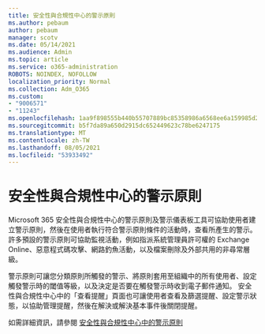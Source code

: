 ```yaml
---
title: 安全性與合規性中心的警示原則
ms.author: pebaum
author: pebaum
manager: scotv
ms.date: 05/14/2021
ms.audience: Admin
ms.topic: article
ms.service: o365-administration
ROBOTS: NOINDEX, NOFOLLOW
localization_priority: Normal
ms.collection: Adm_O365
ms.custom:
- "9006571"
- "11243"
ms.openlocfilehash: 1aa9f898555b440b55707889bc85358986a6568ee6a159985d2e60041cff7750
ms.sourcegitcommit: b5f7da89a650d2915dc652449623c78be6247175
ms.translationtype: MT
ms.contentlocale: zh-TW
ms.lasthandoff: 08/05/2021
ms.locfileid: "53933492"
---
```

# <a name="alert-policies-in-the-security-and-compliance-center"></a>安全性與合規性中心的警示原則

Microsoft 365 安全性與合規性中心的警示原則及警示儀表板工具可協助使用者建立警示原則，然後在使用者執行符合警示原則條件的活動時，查看所產生的警示。 許多預設的警示原則可協助監視活動，例如指派系統管理員許可權的 Exchange Online、惡意程式碼攻擊、網路釣魚活動，以及檔案刪除及外部共用的非尋常層級。

警示原則可讓您分類原則所觸發的警示、將原則套用至組織中的所有使用者、設定觸發警示時的閾值等級，以及決定是否要在觸發警示時收到電子郵件通知。 安全性與合規性中心中的「查看提醒」頁面也可讓使用者查看及篩選提醒、設定警示狀態，以協助管理提醒，然後在解決或解決基本事件後關閉提醒。

如需詳細資訊，請參閱 [安全性與合規性中心中的警示原則](/microsoft-365/compliance/alert-policies)